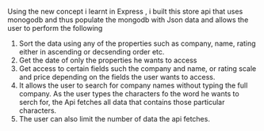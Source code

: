 Using the new concept i learnt in Express , i built this store api that uses monogodb and  thus populate the mongodb with Json data and allows the user to perform the following
1.  Sort the data using any of the properties such as company, name, rating either in ascending or decsending order etc.  
2. Get the date of only the properties he wants to access 
3. Get access to certain fields such the company and name, or rating scale and  price depending on the fields the user wants to access. 
4. It allows the user to search for company names without typing the full company.  As the user types the characters fo the word he wants to serch for, the Api fetches all data that contains those particular characters.
5. The user can also limit the number of data the api fetches.

